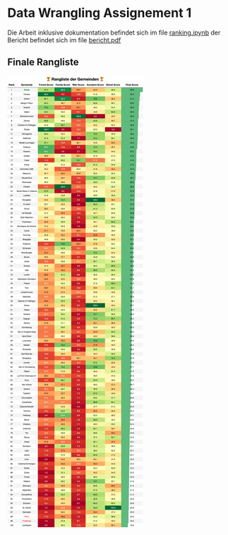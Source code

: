# Data Wrangling Assignement 1

Die Arbeit inklusive dokumentation befindet sich im file
[ranking.ipynb](./ranking.ipynb) der Bericht befindet sich im file
[bericht.pdf](./Bericht/bericht.pdf)

## Finale Rangliste

![Ranking](./img/ranking.png)

